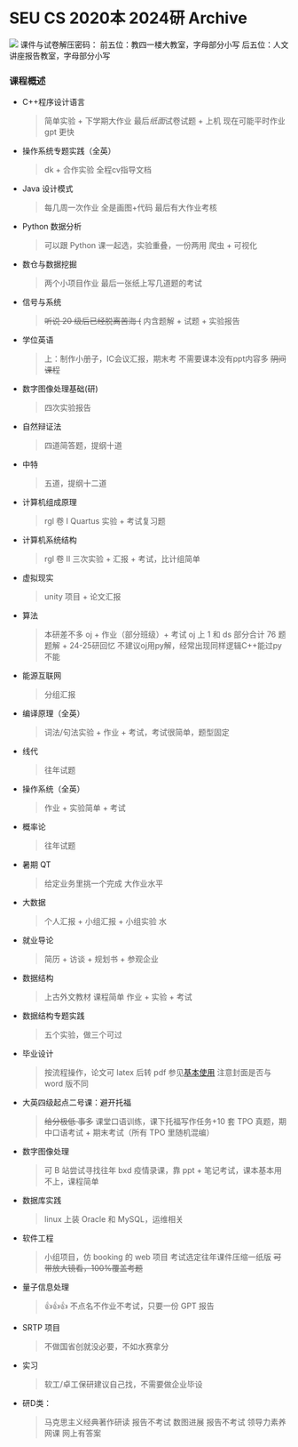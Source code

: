 # SEU CS 2020本 2024研 Archive
![](https://storage.sekai.best/sekai-jp-assets/character/member/res007_no040_rip/card_after_training.webp)
课件与试卷解压密码：
前五位：教四一楼大教室，字母部分小写
后五位：人文讲座报告教室，字母部分小写

### 课程概述

- C++程序设计语言

  > 简单实验 + 下学期大作业
  > 最后*纸面*试卷试题 + 上机
  > 现在可能平时作业 gpt 更快

- 操作系统专题实践（全英）

  > dk + 合作实验 全程cv指导文档

- Java 设计模式

  > 每几周一次作业
  > 全是画图+代码
  > 最后有大作业考核

- Python 数据分析

  > 可以跟 Python 课一起选，实验重叠，一份两用
  > 爬虫 + 可视化

- 数仓与数据挖掘

  > 两个小项目作业
  > 最后一张纸上写几道题的考试

- 信号与系统

  > ~~听说 20 级后已经脱离苦海 (~~
  > 内含题解 + 试题 + 实验报告
- 学位英语
  > 上：制作小册子，IC会议汇报，期末考
  不需要课本没有ppt内容多
  ~~阴间课程~~
- 数字图像处理基础(研)
  > 四次实验报告
- 自然辩证法
  > 四道简答题，提纲十道
- 中特
  > 五道，提纲十二道
- 计算机组成原理
  > rgl 卷 I Quartus 实验 + 考试复习题
- 计算机系统结构
  > rgl 卷 II 三次实验 + 汇报 + 考试，比计组简单
- 虚拟现实
  > unity 项目 + 论文汇报
- 算法
  > 本研差不多 oj + 作业（部分班级）+ 考试
  > oj 上 1 和 ds 部分合计 76 题题解 + 24-25研回忆
  > 不建议oj用py解，经常出现同样逻辑C++能过py不能
- 能源互联网
  > 分组汇报
- 编译原理（全英）
  > 词法/句法实验 + 作业 + 考试，考试很简单，题型固定
- 线代
  > 往年试题
- 操作系统（全英）
  > 作业 + 实验简单 + 考试
- 概率论
  > 往年试题
- 暑期 QT
  > 给定业务里挑一个完成 大作业水平
- 大数据
  > 个人汇报 + 小组汇报 + 小组实验 水
- 就业导论
  > 简历 + 访谈 + 规划书 + 参观企业
- 数据结构
  > 上古外文教材 课程简单 作业 + 实验 + 考试
- 数据结构专题实践
  > 五个实验，做三个可过
- 毕业设计
  > 按流程操作，论文可 latex 后转 pdf 参见[基本使用](https://blog.csdn.net/m0_58360315/article/details/139945684?spm=1001.2014.3001.5501) 注意封面是否与 word 版不同
- 大英四级起点二号课：避开托福
  > ~~给分极低 事多~~
  课堂口语训练，课下托福写作任务+10 套 TPO 真题，期中口语考试 + 期末考试（所有 TPO 里随机混编）
- 数字图像处理
  > 可 B 站尝试寻找往年 bxd 疫情录课，靠 ppt + 笔记考试，课本基本用不上，课程简单
- 数据库实践
  > linux 上装 Oracle 和 MySQL，运维相关
- 软件工程
  > 小组项目，仿 booking 的 web 项目
  考试选定往年课件压缩一纸版
  ~~可带放大镜看，100%覆盖考题~~
- 量子信息处理
  > 👍👍👍 不点名不作业不考试，只要一份 GPT 报告
- SRTP 项目
  > 不做国省创就没必要，不如水赛拿分
- 实习
  > 软工/卓工保研建议自己找，不需要做企业毕设
- 研D类：
  > 马克思主义经典著作研读 报告不考试
  数图进展 报告不考试
  领导力素养 网课 网上有答案